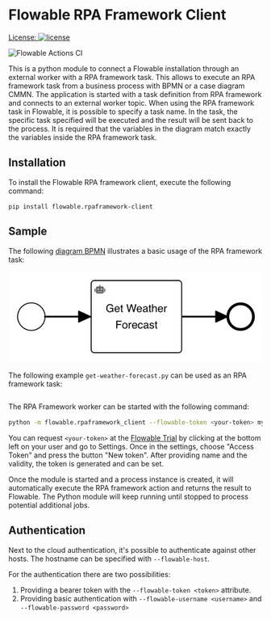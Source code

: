 # Flowable RPA Framework Client

[License:
![license](https://img.shields.io/hexpm/l/plug.svg)](https://github.com/flowable/flowable-external-client-python/blob/main/LICENSE)

![Flowable Actions CI](https://github.com/flowable/flowable-external-client-python/actions/workflows/main.yml/badge.svg?branch=main)

This is a python module to connect a Flowable installation through an external worker with a RPA framework task.
This allows to execute an RPA framework task from a business process with BPMN or a case diagram CMMN.
The application is started with a task definition from RPA framework and connects to an external worker topic.
When using the RPA framework task in Flowable, it is possible to specify a task name.
In the task, the specific task specified will be executed and the result will be sent back to the process.
It is required that the variables in the diagram match exactly the variables inside the RPA framework task.

## Installation

To install the Flowable RPA framework client, execute the following command:

```
pip install flowable.rpaframework-client
```

## Sample

The following [diagram BPMN](docs/rpaframeworkExample.bpmn) illustrates a basic usage of the RPA framework task:

![Simple BPMN diagram with a start event, a RPA Framework task and an end event](docs/rpaframeworkExample.png)

The following example `get-weather-forecast.py` can be used as an RPA framework task:
```

```

The RPA Framework worker can be started with the following command:
```sh
python -m flowable.rpaframework_client --flowable-token <your-token> myTopic myTask.robot
```

You can request `<your-token>` at the [Flowable Trial](https://trial.flowable.com/work/) by clicking at the bottom left on your user and go to Settings.
Once in the settings, choose "Access Token" and press the button "New token".
After providing name and the validity, the token is generated and can be set.

Once the module is started and a process instance is created, it will automatically execute the RPA framework action and returns the result to Flowable.
The Python module will keep running until stopped to process potential additional jobs.

## Authentication

Next to the cloud authentication, it's possible to authenticate against other hosts.
The hostname can be specified with `--flowable-host`.

For the authentication there are two possibilities:

1. Providing a bearer token with the `--flowable-token <token>` attribute.
2. Providing basic authentication with `--flowable-username <username>` and `--flowable-password <password>`
